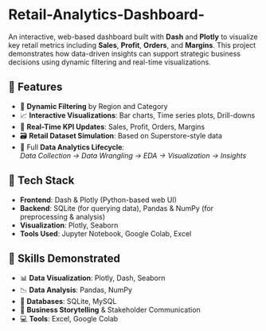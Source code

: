 # Retail-Analytics-Dashboard-

An interactive, web-based dashboard built with **Dash** and **Plotly** to visualize key retail metrics including **Sales**, **Profit**, **Orders**, and **Margins**. This project demonstrates how data-driven insights can support strategic business decisions using dynamic filtering and real-time visualizations.

## 🚀 Features

- 📌 **Dynamic Filtering** by Region and Category
- 📈 **Interactive Visualizations**: Bar charts, Time series plots, Drill-downs
- 🧮 **Real-Time KPI Updates**: Sales, Profit, Orders, Margins
- 🗃️ **Retail Dataset Simulation**: Based on Superstore-style data
- 🔄 Full **Data Analytics Lifecycle**:  
  _Data Collection → Data Wrangling → EDA → Visualization → Insights_

## 📂 Tech Stack

- **Frontend**: Dash & Plotly (Python-based web UI)
- **Backend**: SQLite (for querying data), Pandas & NumPy (for preprocessing & analysis)
- **Visualization**: Plotly, Seaborn
- **Tools Used**: Jupyter Notebook, Google Colab, Excel

## 📌 Skills Demonstrated

- 📊 **Data Visualization**: Plotly, Dash, Seaborn  
- 📉 **Data Analysis**: Pandas, NumPy  
- 💾 **Databases**: SQLite, MySQL  
- 🧠 **Business Storytelling** & Stakeholder Communication  
- 💻 **Tools**: Excel, Google Colab
